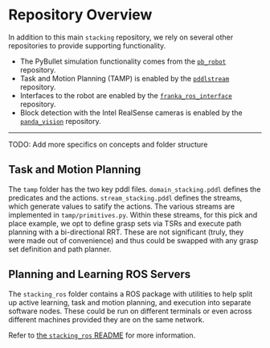 # Repository Overview

In addition to this main `stacking` repository, we rely on several other repositories to provide supporting functionality.

* The PyBullet simulation functionality comes from the [`pb_robot`](https://github.com/mike-n-7/pb_robot) repository.
* Task and Motion Planning (TAMP) is enabled by the [`pddlstream`](https://github.com/caelan/pddlstream) repository.
* Interfaces to the robot are enabled by the [`franka_ros_interface`](https://github.com/rachelholladay/franka_ros_interface) repository.
* Block detection with the Intel RealSense cameras is enabled by the [`panda_vision`](https://github.com/carismoses/panda_vision) repository.

---

TODO: Add more specifics on concepts and folder structure

## Task and Motion Planning

The `tamp` folder has the two key pddl files. `domain_stacking.pddl` defines the predicates and the actions. `stream_stacking.pddl` defines the streams, which generate values to satify the actions. The various streams are implemented in `tamp/primitives.py`. Within these streams, for this pick and place example, we opt to define grasp sets via TSRs and execute path planning with a bi-directional RRT. These are not significant (truly, they were made out of convenience) and thus could be swapped with any grasp set definition and path planner.  

## Planning and Learning ROS Servers

The `stacking_ros` folder contains a ROS package with utilities to help split up active learning, task and motion planning, and execution into separate software nodes. These could be run on different terminals or even across different machines provided they are on the same network.

Refer to [the `stacking_ros` README](../stacking_ros/README.md) for more information.